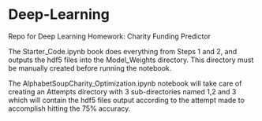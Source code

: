 # Deep-Learning
Repo for Deep Learning Homework: Charity Funding Predictor

The Starter_Code.ipynb book does everything from Steps 1 and 2, and outputs the hdf5 files into the Model_Weights directory. This directory must be manually created before running the notebook.

The AlphabetSoupCharity_Optimization.ipynb notebook will take care of creating an Attempts directory with 3 sub-directories named 1,2 and 3 which will contain the hdf5 files output according to the attempt made to accomplish hitting the 75% accuracy.
